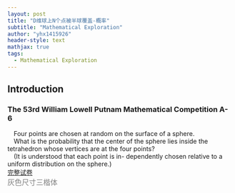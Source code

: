 ```yaml
---
layout: post
title: "D维球上N个点被半球覆盖-概率"
subtitle: "Mathematical Exploration"
author: "yhx1415926"
header-style: text
mathjax: true
tags:
  - Mathematical Exploration
---
```


## Introduction
### The 53rd William Lowell Putnam Mathematical Competition A-6
&emsp;Four points are chosen at random on the surface of a sphere. <br>
&emsp;What is the probability that the center of the sphere lies inside the tetrahedron whose vertices are at the four points? <br>
&emsp;(It is understood that each point is in- dependently chosen relative to a uniform distribution on the sphere.)<br>
[完整试卷](https://kskedlaya.org/putnam-archive/1992.pdf)<br>
<font color="gray" size=3 face="楷体">灰色尺寸三楷体</font>
